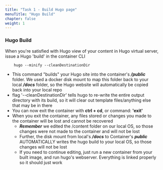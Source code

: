 ```yaml
---
title: "Task 1 - Build Hugo page"
menuTitle: "Hugo Build"
chapter: false
weight: 1
---
```


### Hugo Build

When you're satisfied with Hugo view of your content in Hugo virtual server, issue a Hugo 'build' in the container CLI

```shell
    hugo --minify --cleanDestinationDir
```
        
   - This command "builds" your Hugo site into the container's **_/public_** folder.  We used a docker disk mount to map this folder back to your local **_/docs_** folder, so the Hugo website will automatically be copied back into your local repo
   - flag '--cleanDestinationDir' tells hugo to re-write the entire output directory with its build, so it will clear out template files/anything else that may be in there
   - You can now exit the container with **ctrl + cd**, or command: **'exit'**
   - When you exit the container, any files stored or changes you made to the container will be lost and cannot be recovered
     - **_Remember_** we edited the /content folder on our local OS, so those changes were not made to the container and will not be lost
     - Further, the disk mount from local's **_/docs_** to Container's **_public_** AUTOMATICALLY writes the hugo build to your local OS, so those changes will not be lost
     - If you need to continue editing, just run a new container from your built image, and run hugo's webserver.  Everything is linked properly so it should just work
   